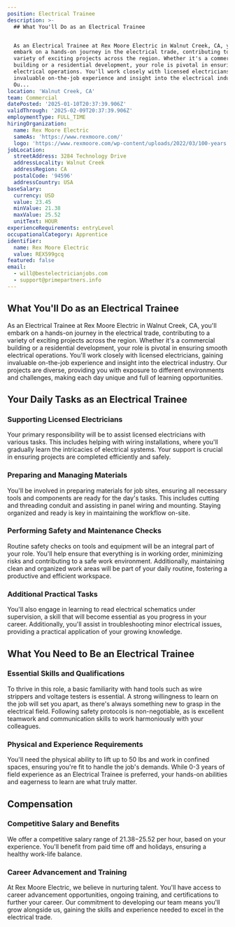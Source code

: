```yaml
---
position: Electrical Trainee
description: >-
  ## What You'll Do as an Electrical Trainee


  As an Electrical Trainee at Rex Moore Electric in Walnut Creek, CA, you'll
  embark on a hands-on journey in the electrical trade, contributing to a
  variety of exciting projects across the region. Whether it's a commercial
  building or a residential development, your role is pivotal in ensuring smooth
  electrical operations. You'll work closely with licensed electricians, gaining
  invaluable on-the-job experience and insight into the electrical industry.
  Ou...
location: 'Walnut Creek, CA'
team: Commercial
datePosted: '2025-01-10T20:37:39.906Z'
validThrough: '2025-02-09T20:37:39.906Z'
employmentType: FULL_TIME
hiringOrganization:
  name: Rex Moore Electric
  sameAs: 'https://www.rexmoore.com/'
  logo: 'https://www.rexmoore.com/wp-content/uploads/2022/03/100-years.png'
jobLocation:
  streetAddress: 3284 Technology Drive
  addressLocality: Walnut Creek
  addressRegion: CA
  postalCode: '94596'
  addressCountry: USA
baseSalary:
  currency: USD
  value: 23.45
  minValue: 21.38
  maxValue: 25.52
  unitText: HOUR
experienceRequirements: entryLevel
occupationalCategory: Apprentice
identifier:
  name: Rex Moore Electric
  value: REX599gcq
featured: false
email:
  - will@bestelectricianjobs.com
  - support@primepartners.info
---
```




## What You'll Do as an Electrical Trainee

As an Electrical Trainee at Rex Moore Electric in Walnut Creek, CA, you'll embark on a hands-on journey in the electrical trade, contributing to a variety of exciting projects across the region. Whether it's a commercial building or a residential development, your role is pivotal in ensuring smooth electrical operations. You'll work closely with licensed electricians, gaining invaluable on-the-job experience and insight into the electrical industry. Our projects are diverse, providing you with exposure to different environments and challenges, making each day unique and full of learning opportunities.

## Your Daily Tasks as an Electrical Trainee

### Supporting Licensed Electricians
Your primary responsibility will be to assist licensed electricians with various tasks. This includes helping with wiring installations, where you'll gradually learn the intricacies of electrical systems. Your support is crucial in ensuring projects are completed efficiently and safely.

### Preparing and Managing Materials
You'll be involved in preparing materials for job sites, ensuring all necessary tools and components are ready for the day's tasks. This includes cutting and threading conduit and assisting in panel wiring and mounting. Staying organized and ready is key in maintaining the workflow on-site.

### Performing Safety and Maintenance Checks
Routine safety checks on tools and equipment will be an integral part of your role. You'll help ensure that everything is in working order, minimizing risks and contributing to a safe work environment. Additionally, maintaining clean and organized work areas will be part of your daily routine, fostering a productive and efficient workspace.

### Additional Practical Tasks
You'll also engage in learning to read electrical schematics under supervision, a skill that will become essential as you progress in your career. Additionally, you'll assist in troubleshooting minor electrical issues, providing a practical application of your growing knowledge.

## What You Need to Be an Electrical Trainee

### Essential Skills and Qualifications
To thrive in this role, a basic familiarity with hand tools such as wire strippers and voltage testers is essential. A strong willingness to learn on the job will set you apart, as there's always something new to grasp in the electrical field. Following safety protocols is non-negotiable, as is excellent teamwork and communication skills to work harmoniously with your colleagues.

### Physical and Experience Requirements
You'll need the physical ability to lift up to 50 lbs and work in confined spaces, ensuring you're fit to handle the job's demands. While 0-3 years of field experience as an Electrical Trainee is preferred, your hands-on abilities and eagerness to learn are what truly matter.

## Compensation

### Competitive Salary and Benefits
We offer a competitive salary range of $21.38-$25.52 per hour, based on your experience. You'll benefit from paid time off and holidays, ensuring a healthy work-life balance.

### Career Advancement and Training
At Rex Moore Electric, we believe in nurturing talent. You'll have access to career advancement opportunities, ongoing training, and certifications to further your career. Our commitment to developing our team means you'll grow alongside us, gaining the skills and experience needed to excel in the electrical trade.